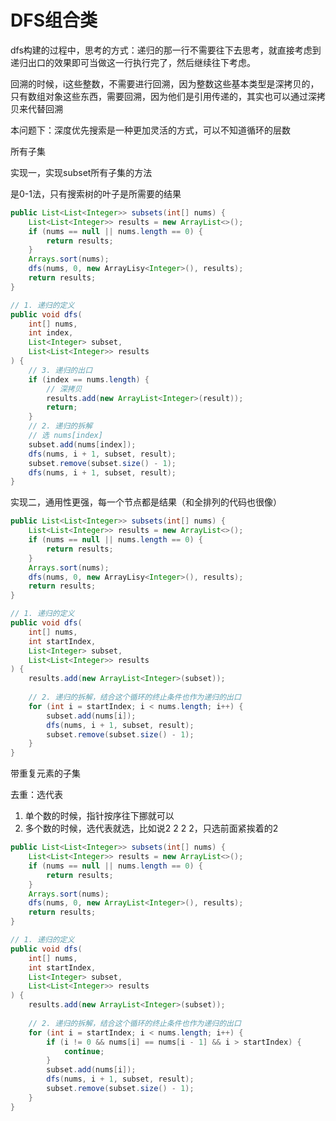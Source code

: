 # DFS组合类

dfs构建的过程中，思考的方式：递归的那一行不需要往下去思考，就直接考虑到递归出口的效果即可当做这一行执行完了，然后继续往下考虑。



回溯的时候，i这些整数，不需要进行回溯，因为整数这些基本类型是深拷贝的，只有数组对象这些东西，需要回溯，因为他们是引用传递的，其实也可以通过深拷贝来代替回溯



本问题下：深度优先搜索是一种更加灵活的方式，可以不知道循环的层数



所有子集



实现一，实现subset所有子集的方法

是0-1法，只有搜索树的叶子是所需要的结果

```java
public List<List<Integer>> subsets(int[] nums) {
    List<List<Integer>> results = new ArrayList<>();
    if (nums == null || nums.length == 0) {
        return results;
    }
    Arrays.sort(nums);
    dfs(nums, 0, new ArrayLisy<Integer>(), results);
    return results;
}

// 1. 递归的定义
public void dfs(
	int[] nums,
    int index,
    List<Integer> subset,
    List<List<Integer>> results
) {
    // 3. 递归的出口
    if (index == nums.length) {
        // 深拷贝
        results.add(new ArrayList<Integer>(result));
        return;
    }
    // 2. 递归的拆解
    // 选 nums[index]
    subset.add(nums[index]);
    dfs(nums, i + 1, subset, result);
    subset.remove(subset.size() - 1);
    dfs(nums, i + 1, subset, result);
}
```



实现二，通用性更强，每一个节点都是结果（和全排列的代码也很像）

```java
public List<List<Integer>> subsets(int[] nums) {
    List<List<Integer>> results = new ArrayList<>();
    if (nums == null || nums.length == 0) {
        return results;
    }
    Arrays.sort(nums);
    dfs(nums, 0, new ArrayLisy<Integer>(), results);
    return results;
}

// 1. 递归的定义
public void dfs(
	int[] nums,
    int startIndex,
    List<Integer> subset,
    List<List<Integer>> results
) {
    results.add(new ArrayList<Integer>(subset));
	
    // 2. 递归的拆解，结合这个循环的终止条件也作为递归的出口
    for (int i = startIndex; i < nums.length; i++) {
        subset.add(nums[i]);
        dfs(nums, i + 1, subset, result);
        subset.remove(subset.size() - 1);
    }
}
```







带重复元素的子集

去重：选代表

1. 单个数的时候，指针按序往下挪就可以
2. 多个数的时候，选代表就选，比如说2 2 2 2，只选前面紧挨着的2

```java
public List<List<Integer>> subsets(int[] nums) {
    List<List<Integer>> results = new ArrayList<>();
    if (nums == null || nums.length == 0) {
        return results;
    }
    Arrays.sort(nums);
    dfs(nums, 0, new ArrayList<Integer>(), results);
    return results;
}

// 1. 递归的定义
public void dfs(
	int[] nums,
    int startIndex,
    List<Integer> subset,
    List<List<Integer>> results
) {
    results.add(new ArrayList<Integer>(subset));
	
    // 2. 递归的拆解，结合这个循环的终止条件也作为递归的出口
    for (int i = startIndex; i < nums.length; i++) {
        if (i != 0 && nums[i] == nums[i - 1] && i > startIndex) {
            continue;
        }
        subset.add(nums[i]);
        dfs(nums, i + 1, subset, result);
        subset.remove(subset.size() - 1);
    }
}
```



